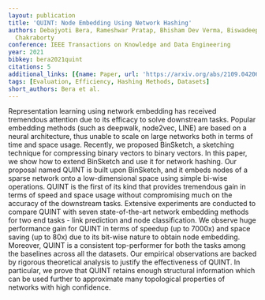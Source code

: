 ```yaml
---
layout: publication
title: 'QUINT: Node Embedding Using Network Hashing'
authors: Debajyoti Bera, Rameshwar Pratap, Bhisham Dev Verma, Biswadeep Sen, Tanmoy
  Chakraborty
conference: IEEE Transactions on Knowledge and Data Engineering
year: 2021
bibkey: bera2021quint
citations: 5
additional_links: [{name: Paper, url: 'https://arxiv.org/abs/2109.04206'}]
tags: [Evaluation, Efficiency, Hashing Methods, Datasets]
short_authors: Bera et al.
---
```

Representation learning using network embedding has received tremendous
attention due to its efficacy to solve downstream tasks. Popular embedding
methods (such as deepwalk, node2vec, LINE) are based on a neural architecture,
thus unable to scale on large networks both in terms of time and space usage.
Recently, we proposed BinSketch, a sketching technique for compressing binary
vectors to binary vectors. In this paper, we show how to extend BinSketch and
use it for network hashing. Our proposal named QUINT is built upon BinSketch,
and it embeds nodes of a sparse network onto a low-dimensional space using
simple bi-wise operations. QUINT is the first of its kind that provides
tremendous gain in terms of speed and space usage without compromising much on
the accuracy of the downstream tasks. Extensive experiments are conducted to
compare QUINT with seven state-of-the-art network embedding methods for two end
tasks - link prediction and node classification. We observe huge performance
gain for QUINT in terms of speedup (up to 7000x) and space saving (up to 80x)
due to its bit-wise nature to obtain node embedding. Moreover, QUINT is a
consistent top-performer for both the tasks among the baselines across all the
datasets. Our empirical observations are backed by rigorous theoretical
analysis to justify the effectiveness of QUINT. In particular, we prove that
QUINT retains enough structural information which can be used further to
approximate many topological properties of networks with high confidence.